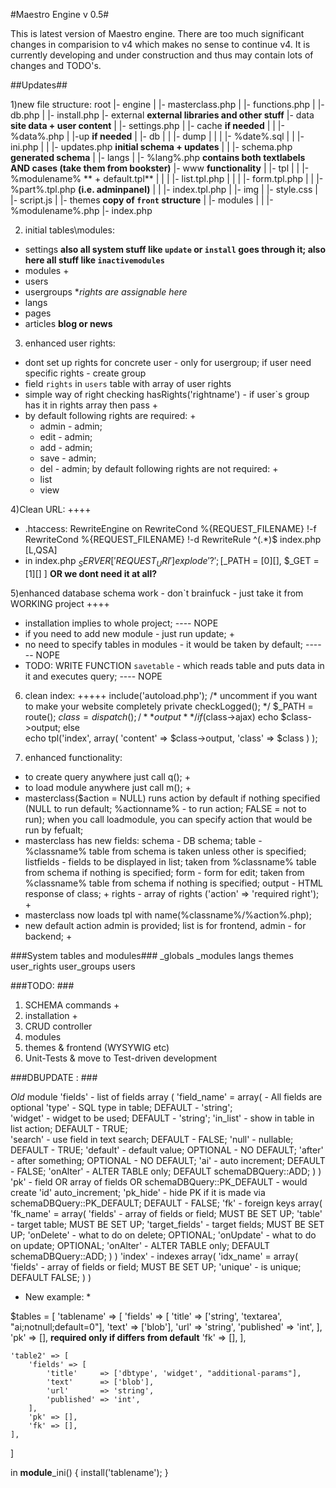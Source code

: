 #Maestro Engine v 0.5#

This is latest version of Maestro engine. There are too much significant changes in comparision to v4 which makes no sense to continue v4. It is currently developing and under construction and thus may contain lots of changes and TODO's.


##Updates##

1)new file structure:
root
|- engine
|	|- masterclass.php
|	|- functions.php
|	|- db.php
|	|- install.php
|- external **external libraries and other stuff**
|- data **site data + user content**
|	|- settings.php
|	|- cache **if needed**
|	|	|- %data%.php
|	|-up **if needed**
|	|- db
|	|	|- dump
|	|	|	|- %date%.sql
|	|	|- ini.php
|	|	|- updates.php **initial schema + updates**
|	|	|- schema.php **generated schema**
|	|- langs
|		|- %lang%.php **contains both textlabels AND cases (take them from bookster)**
|- www **functionality**
|	|- tpl
|	|	|- %modulename% ** + default.tpl**
|	|	|	|- list.tpl.php
|	|	|	|- form.tpl.php
|	|	|- %part%.tpl.php **(i.e. adminpanel)**
|	|	|- index.tpl.php
|	|- img
|	|- style.css
|	|- script.js
|	|- themes **copy of `front` structure**
|	|- modules
|	|	|- %modulename%.php
|- index.php

2) initial tables\modules:
* settings **also all system stuff like `update` or `install` goes through it; also here all stuff like `inactivemodules`**
* modules +
* users
* usergroups **rights are assignable here* 
* langs
* pages
* articles **blog or news**

3) enhanced user rights:
* dont set up rights for concrete user - only for usergroup; if user need specific rights - create group
* field `rights` in `users` table with array of user rights
* simple way of right checking hasRights('rightname') - if user`s group has it in rights array then pass +
* by default following rights are required: +
	* admin - admin;
	* edit 	- admin;
	* add 	- admin;
	* save	- admin;
	* del 	- admin;
 by default following rights are not required: +
	* list
	* view

4)Clean URL: ++++
* .htaccess: 
RewriteEngine on
RewriteCond %{REQUEST_FILENAME} !-f
RewriteCond %{REQUEST_FILENAME} !-d
RewriteRule ^(.*)$ index.php [L,QSA]
* in index.php $_SERVER['REQUEST_URI']
explode '?'; [$_PATH = [0][],  $_GET = [1][] ] **OR we dont need it at all?**

5)enhanced database schema work - don`t brainfuck - just take it from WORKING project ++++
* installation implies to whole project; ---- NOPE
* if you need to add new module - just run update; +
* no need to specify tables in modules - it would be taken by default; ------ NOPE
* TODO: WRITE FUNCTION `savetable` - which reads table and puts data in it and executes query;  ---- NOPE

6) clean index: +++++
include('autoload.php');
/* uncomment if you want to make your website completely private
checkLogged(); */
$_PATH = route();
$class = dispatch();	
/** output **/	
if($class->ajax)
	echo $class->output;
else	
	echo tpl('index', array(
		'content' 	=> $class->output,
		'class'		=> $class
		)
	);		

7) enhanced functionality:
* to create query anywhere just call q(); +
* to load module anywhere just call m(); +
* masterclass($action = NULL) runs action by default if nothing specified (NULL to run default; %actionname% - to run action; FALSE = not to run); when you call loadmodule, you can specify action that would be run by fefualt;
* masterclass has new fields:
 schema - DB schema; 
 table - %classname% table from schema is taken unless other is specified;
 listfields - fields to be displayed in list; taken from %classname% table from schema if nothing is specified;
 form - form for edit; taken from %classname% table from schema if nothing is specified;
 output - HTML response of class; +
 rights - array of rights ('action' => 'required right'); + 
* masterclass now loads tpl with name(%classname%/%action%.php); 
* new default action admin is provided; list is for frontend, admin - for backend; +



###System tables and modules###
_globals 
_modules
langs
themes
user_rights
user_groups
users


###TODO: ###
1. SCHEMA commands +
2. installation +
3. CRUD controller
4. modules
5. themes & frontend (WYSYWIG etc)
6. Unit-Tests & move to Test-driven development




###DBUPDATE : ###

*Old*
module 
 'fields' - list of fields
	array (
		'field_name' = array( - All fields are optional
			'type'		- SQL type in table; DEFAULT - 'string';	
			'widget'	- widget to be used; DEFAULT - 'string'; 
			'in_list' 	- show in table in list action; DEFAULT - TRUE; 	
			'search' 	- use field in text search; DEFAULT - FALSE;
			'null' 		- nullable; DEFAULT - TRUE;
			'default' 	- default value; OPTIONAL - NO DEFAULT;
			'after'		- after something; OPTIONAL - NO DEFAULT; 
			'ai' 		- auto increment; DEFAULT - FALSE;
			'onAlter' 	- ALTER TABLE only; DEFAULT schemaDBQuery::ADD;
	   )
   )
 'pk' - field OR array of fields OR schemaDBQuery::PK_DEFAULT - would create 'id' auto_increment;
 'pk_hide' - hide PK if it is made via schemaDBQuery::PK_DEFAULT; DEFAULT - FALSE;
 'fk' - foreign keys
	array(
		'fk_name' = array(
			'fields' 		- array of fields or field; MUST BE SET UP;
			'table' 		- target table; MUST BE SET UP;
			'target_fields' - target fields; MUST BE SET UP;
			'onDelete' 		- what to do on delete; OPTIONAL;
			'onUpdate' 		- what to do on update; OPTIONAL;
			'onAlter' 		- ALTER TABLE only; DEFAULT schemaDBQuery::ADD;
		)
	)
 'index' - indexes
	array(
		'idx_name' = array(
			'fields' - array of fields or field; MUST BE SET UP;
			'unique' - is unique; DEFAULT FALSE;
		)
	)

* New example: *

$tables = [
	'tablename' => [
		'fields' => [
			'title' 	=> ['string', 'textarea', "ai;notnull;default=0"],
			'text' 		=> ['blob'],
			'url' 		=> 'string',
			'published' => 'int',
		],
		'pk' => [], **required only if differs from default**
		'fk' => [],
	],
	
	'table2' => [
		'fields' => [
			'title' 	=> ['dbtype', 'widget', "additional-params"],
			'text' 		=> ['blob'],
			'url' 		=> 'string',
			'published' => 'int',
		],
		'pk' => [],
		'fk' => [],
	],
]

in **module**_ini() {
	install('tablename');
}






